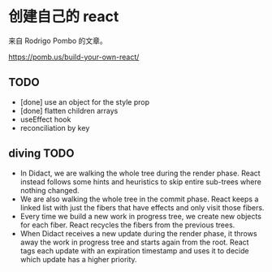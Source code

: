 # 创建自己的 react

来自 Rodrigo Pombo 的文章。

https://pomb.us/build-your-own-react/

## TODO

- [done] use an object for the style prop
- [done] flatten children arrays
- useEffect hook
- reconciliation by key

## diving TODO

- In Didact, we are walking the whole tree during the render phase. React instead follows some hints and heuristics to skip entire sub-trees where nothing changed.
- We are also walking the whole tree in the commit phase. React keeps a linked list with just the fibers that have effects and only visit those fibers.
- Every time we build a new work in progress tree, we create new objects for each fiber. React recycles the fibers from the previous trees.
- When Didact receives a new update during the render phase, it throws away the work in progress tree and starts again from the root. React tags each update with an expiration timestamp and uses it to decide which update has a higher priority.
